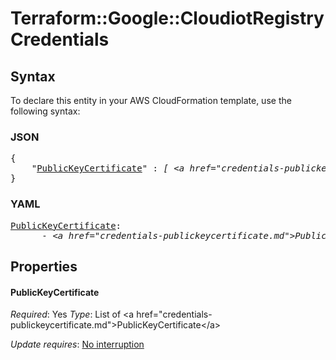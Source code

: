 # Terraform::Google::CloudiotRegistry Credentials

## Syntax

To declare this entity in your AWS CloudFormation template, use the following syntax:

### JSON

<pre>
{
    "<a href="#publickeycertificate" title="PublicKeyCertificate">PublicKeyCertificate</a>" : <i>[ &lt;a href=&#34;credentials-publickeycertificate.md&#34;&gt;PublicKeyCertificate&lt;/a&gt;, ... ]</i>
}
</pre>

### YAML

<pre>
<a href="#publickeycertificate" title="PublicKeyCertificate">PublicKeyCertificate</a>: <i>
      - &lt;a href=&#34;credentials-publickeycertificate.md&#34;&gt;PublicKeyCertificate&lt;/a&gt;</i>
</pre>

## Properties

#### PublicKeyCertificate

_Required_: Yes
_Type_: List of &lt;a href=&#34;credentials-publickeycertificate.md&#34;&gt;PublicKeyCertificate&lt;/a&gt;

_Update requires_: [No interruption](https://docs.aws.amazon.com/AWSCloudFormation/latest/UserGuide/using-cfn-updating-stacks-update-behaviors.html#update-no-interrupt)

